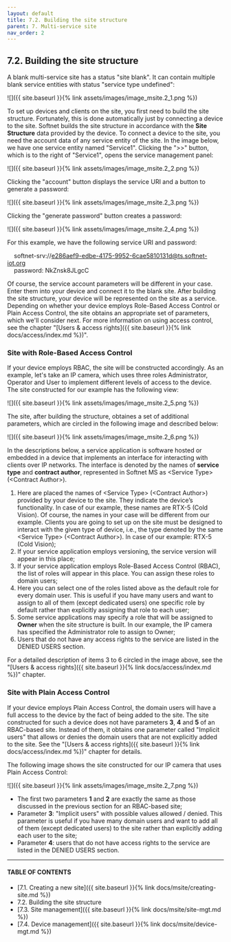 ```yaml
---
layout: default
title: 7.2. Building the site structure
parent: 7. Multi-service site
nav_order: 2
---
```


## 7.2. Building the site structure

A blank multi-service site has a status "<span class="text-red">site blank</span>". It can contain multiple blank service entities with status "<span class="text-red">service type undefined</span>":

![]({{ site.baseurl }}{% link assets/images/image_msite.2_1.png %})

To set up devices and clients on the site, you first need to build the site structure. Fortunately, this is done automatically just by connecting a device to the site. Softnet builds the site structure in accordance with the **Site Structure** data provided by the device. To connect a device to the site, you need the account data of any service entity of the site. In the image below, we have one service entity named "Service1". Clicking the "&gt;&gt;" button, which is to the right of "Service1", opens the service management panel:

![]({{ site.baseurl }}{% link assets/images/image_msite.2_2.png %})

Clicking the "<span class="text-cyan">account</span>" button displays the service URI and a button to generate a password:

![]({{ site.baseurl }}{% link assets/images/image_msite.2_3.png %})

Clicking the "<span class="text-green">generate password</span>" button creates a password:

![]({{ site.baseurl }}{% link assets/images/image_msite.2_4.png %})

For this example, we have the following service URI and password:  

&nbsp;&nbsp;&nbsp;&nbsp;softnet-srv://e286aef9-edbe-4175-9952-6cae5810131d@ts.softnet-iot.org  
&nbsp;&nbsp;&nbsp;&nbsp;<span class="text-orange">password:</span> NkZnsk8JLgcC  

Of course, the service account parameters will be different in your case. Enter them into your device and connect it to the blank site. After building the site structure, your device will be represented on the site as a service. Depending on whether your device employs Role-Based Access Control or Plain Access Control, the site obtains an appropriate set of parameters, which we'll consider next. For more information on using access control, see the chapter "[Users & access rights]({{ site.baseurl }}{% link docs/access/index.md %})".

### Site with Role-Based Access Control

If your device employs RBAC, the site will be constructed accordingly. As an example, let's take an IP camera, which uses three roles <span class="text-role">Administrator</span>, <span class="text-role">Operator</span> and <span class="text-role">User</span> to implement different levels of access to the device. The site constructed for our example has the following view:

![]({{ site.baseurl }}{% link assets/images/image_msite.2_5.png %})

The site, after building the structure, obtaines a set of additional parameters, which are circled in the following image and described below:  

![]({{ site.baseurl }}{% link assets/images/image_msite.2_6.png %})

In the descriptions below, a service application is software hosted or embedded in a device that implements an interface for interacting with clients over IP networks. The interface is denoted by the names of **service type** and **contract author**, represented in Softnet MS as &lt;<span class="text-st">Service Type</span>&gt; (&lt;<span class="text-st">Contract Author</span>&gt;).  

1.	Here are placed the names of &lt;<span class="text-st">Service Type</span>&gt; (&lt;<span class="text-st">Contract Author</span>&gt;) provided by your device to the site. They indicate the device’s functionality. In case of our example, these names are <span class="text-st">RTX-5</span> (<span class="text-st">Cold Vision</span>). Of course, the names in your case will be different from our example. Clients you are going to set up on the site must be designed to interact with the given type of device, i.e., the type denoted by the same &lt;<span class="text-st">Service Type</span>&gt; (&lt;<span class="text-st">Contract Author</span>&gt;). In case of our example: <span class="text-st">RTX-5</span> (<span class="text-st">Cold Vision</span>);  
2.	If your service application employs versioning, the service version will appear in this place;  
3.	If your service application employs Role-Based Access Control (RBAC), the list of roles will appear in this place. You can assign these roles to domain users;  
4.	Here you can select one of the roles listed above as the default role for every domain user. This is useful if you have many users and want to assign to all of them (except dedicated users) one specific role by default rather than explicitly assigning that role to each user;
5.  Some service applications may specify a role that will be assigned to **Owner** when the site structure is built. In our example, the IP camera has specified the <span class="text-role">Administrator</span> role to assign to Owner;  
6.	Users that do not have any access rights to the service are listed in the <span class="text-red">DENIED USERS</span> section.  

For a detailed description of items 3 to 6 circled in the image above, see the "[Users & access rights]({{ site.baseurl }}{% link docs/access/index.md %})" chapter.  

### Site with Plain Access Control

If your device employs Plain Access Control, the domain users will have a full access to the device by the fact of being added to the site. The site constructed for such a device does not have parameters **3**, **4** and **5** of an RBAC-based site. Instead of them, it obtains one parameter called "Implicit users" that allows or denies the domain users that are not explicitly added to the site. See the "[Users & access rights]({{ site.baseurl }}{% link docs/access/index.md %})" chapter for details.  

The following image shows the site constructed for our IP camera that uses Plain Access Control:

![]({{ site.baseurl }}{% link assets/images/image_msite.2_7.png %})

*  The first two parameters **1** and **2** are exactly the same as those discussed in the previous section for an RBAC-based site;
*  Parameter **3**: "Implicit users" with possible values <span class="text-green">allowed</span> / <span class="text-red">denied</span>. This parameter is useful if you have many domain users and want to add all of them (except dedicated users) to the site rather than explicitly adding each user to the site;
*  Parameter **4**: users that do not have access rights to the service are listed in the <span class="text-red">DENIED USERS</span> section.  

---
#### TABLE OF CONTENTS
* [7.1. Creating a new site]({{ site.baseurl }}{% link docs/msite/creating-site.md %})
* 7.2. Building the site structure
* [7.3. Site management]({{ site.baseurl }}{% link docs/msite/site-mgt.md %})
* [7.4. Device management]({{ site.baseurl }}{% link docs/msite/device-mgt.md %})
